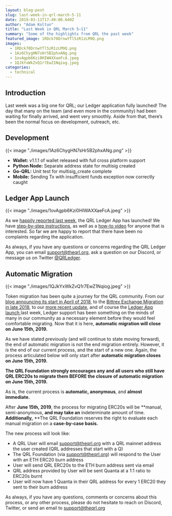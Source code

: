 ```yaml
---
layout: blog-post
slug: last-week-in-qrl-march-5-11
date: 2019-03-11T17:49:00.640Z
author: "Adam Koltun"
title: "Last Week in QRL March 5–11"
summary: "Some of the highlights from QRL the past week"
featured_image: 1RDck70DrnwYTl5zR1zLM9Q.png
images:
  - 1RDck70DrnwYTl5zR1zLM9Q.png
  - 1Az6ChygHN7sHr5B2phxANg.png
  - 1ovAgpb6Kzi0HIWAXXaeFcA.jpeg
  - 1QJkYxWkZvQ1r7EwZ1Nqiog.jpeg
categories:
  - technical
---
```


## Introduction

Last week was a big one for QRL; our Ledger application fully launched! The day that many on the team (and even more in the community) had been waiting for finally arrived, and went very smoothly. Aside from that, there’s been the normal focus on development, outreach, etc.

## Development

{{< image "./images/1Az6ChygHN7sHr5B2phxANg.png" >}}

* **Wallet:** v1.1.1 of wallet released with full cross platform support
* **Python Node:** Separate address state for multisig created
* **Go-QRL:** Unit test for multisig_create complete
* **Mobile:** Sending Tx with insufficient funds exception now correctly caught

## Ledger App Launch

{{< image "./images/1ovAgpb6Kzi0HIWAXXaeFcA.jpeg" >}}

As we [happily reported last week](/blog/ledger-app-launched), the QRL Ledger App has launched! We have [step-by-step instructions](/blog/ledger-nano-s-or-x-simple-instructions), as well as a [how-to video](https://www.youtube.com/watch?v=NL_u9biLy1g) for anyone that is interested. So far we are happy to report that there have been no complaints regarding the application.

As always, if you have any questions or concerns regarding the QRL Ledger App, you can email [support@theqrl.org](mailto:support@theqrl.org), ask a question on our Discord, or message us on Twitter [@QRLedger](https://www.twitter.com/QRLedger).

## Automatic Migration

{{< image "./images/1QJkYxWkZvQ1r7EwZ1Nqiog.jpeg" >}}

Token migration has been quite a journey for the QRL community. From our [blog announcing its start in April of 2018](/blog/qrl-token-migration-begins), to the [Bittrex Exchange Migration in late 2018](/blog/bittrex-exchange-migration-proper-liquidity-secured-for-the-qrl), to our [more recent update](/blog/ledger-app-update), and of course the [Ledger App launch ](/blog/ledger-app-launched)last week, Ledger support has been something on the minds of many in our community as a necessary element before they would feel comfortable migrating. Now that it is here, **automatic migration will close on June 15th, 2019.**

As we have stated previously (and will continue to state moving forward), the end of automatic migration is not the end migration entirely. However, it *is* the end of our current process, and the start of a new one. Again, the process articulated below will only start after **automatic migration closes on June 15th, 2019.**

**The QRL Foundation strongly encourages any and all users who still have QRL ERC20s to migrate them BEFORE the closure of automatic migration on June 15th, 2019.**

As is, the current process is **automatic, anonymous**, and **almost immediate.**

After **June 15th, 2019**, the process for migrating ERC20s will be **manual, semi-anonymous, **and may take an** indeterminate amount of time. **Additionally,** **The QRL Foundation reserves the right to evaluate each manual migration on a **case-by-case basis.**

The new process will look like:

* A QRL User will email [support@theqrl.org](http://support@theqrl.org) with a QRL mainnet address the user created (QRL addresses that start with a Q)
* The QRL Foundation (via [support@theqrl.org](http://support@theqrl.org)) will respond to the User with an ETH ERC20 burn address
* User will send QRL ERC20s to the ETH burn address sent via email
* QRL address provided by User will be sent Quanta at a 1:1 ratio to ERC20s burnt
* User will now have 1 Quanta in their QRL address for every 1 ERC20 they sent to their burn address

As always, if you have any questions, comments or concerns about this process, or any other process, please do not hesitate to reach on Discord, Twitter, or send an email to [support@theqrl.org](http://support@theqrl.org)